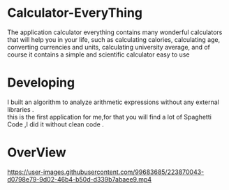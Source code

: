# Calculator-EveryThing
The application calculator everything contains many wonderful calculators that will help you in your life, such as calculating calories, calculating age, converting currencies and units, calculating university average, and of course it contains a simple and scientific calculator easy to use
# Developing
I built an algorithm to analyze arithmetic expressions without any external libraries .<br>
this is the first application for me,for that you will find a lot of Spaghetti Code ,I did it without clean code .
# OverView
https://user-images.githubusercontent.com/99683685/223870043-d0798e79-9d02-46b4-b50d-d339b7abaee9.mp4

